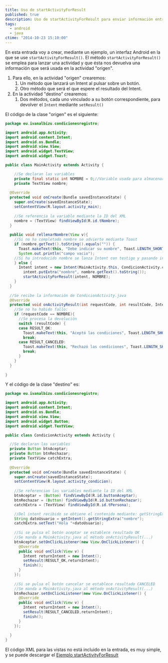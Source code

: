 ```yaml
---
title: Uso de startActivityForResult
published: true
description: Uso de startActivityForResult para enviar información entre Activities en Android
tags:
  - android
  - java
ctime: "2014-10-23 15:10:00"
---
```


En esta entrada voy a crear, mediante un ejemplo, un interfaz Android en la que se use <code>startActivityForResult()</code>. El método <code>startActivityForResult()</code> se emplea para lanzar una actividad y que ésta nos devuelva una información que será usada en la actividad "origen".

<ol class="list-bullets">
    <li>Para ello, en la actividad "origen" crearemos:
        <ol class="list-bullets">
            <li>Un método que lanzará un Intent al pulsar sobre un botón.</li>
            <li>Otro método que será el que espere el resultado del Intent.</li>
      </ol>
    </li>
    <li>En la actividad "destino" crearemos:
        <ol class="list-bullets">
            <li>Dos métodos, cada uno vinculado a su botón correspondiente, para devolver el <code>Intent</code> mediante <code>setResult()</code></li>
        </ol>
    </li>
</ol>

El código de la clase "origen" es el siguiente:

```java
package eu.ivanalbizu.condicionesregistro;

import android.app.Activity;
import android.content.Intent;
import android.os.Bundle;
import android.view.View;
import android.widget.TextView;
import android.widget.Toast;

public class MainActivity extends Activity {

	//Se declaran las variables
	private final static int NOMBRE = 0;//Variable usada para almacenar el "testigo"
	private TextView nombre;
	
  @Override
  protected void onCreate(Bundle savedInstanceState) {
    super.onCreate(savedInstanceState);
    setContentView(R.layout.activity_main);
    
    //Se referencia la variable mediante la ID del XML
    nombre = (TextView) findViewById(R.id.tNombre);
  }
    
  public void rellenarNombre(View v){
    //Si no ha completado nombre se advierte mediante Toast
    if (nombre.getText().toString().equals("")) {
      Toast.makeText(this, "Debe indicar su nombre", Toast.LENGTH_SHORT).show();
      System.out.println("campo vacio");
    //Si ha introducido nombre se lanza Intent con testigo y pasando información extra
    } else {
      Intent intent = new Intent(MainActivity.this, CondicionActivity.class);
        intent.putExtra("nombre", nombre.getText().toString());
        startActivityForResult(intent, NOMBRE);	
    }
  }
    
  //Se recibe la información de CondicionActivity.java
  @Override
  protected void onActivityResult(int requestCode, int resultCode, Intent data) {
    //Se no ha habido fallo:
    if (requestCode == NOMBRE){
      //Se procesa la devolución
      switch (resultCode) {
      case RESULT_OK:
        Toast.makeText(this, "Aceptó las condiciones", Toast.LENGTH_SHORT).show();
        break;
      case RESULT_CANCELED:
        Toast.makeText(this, "Rechazó las condiciones", Toast.LENGTH_SHORT).show();
        break;
      }
    }
  }
    
}
```

Y el código de la clase "destino" es:

```java
package eu.ivanalbizu.condicionesregistro;

import android.app.Activity;
import android.content.Intent;
import android.os.Bundle;
import android.view.View;
import android.widget.Button;
import android.widget.TextView;

public class CondicionActivity extends Activity {

  //Se declaran las variables
  private Button btnAceptar;
  private Button btnRechazar;
  private TextView catchExtra;
  
  @Override
  protected void onCreate(Bundle savedInstanceState) {
    super.onCreate(savedInstanceState);
    setContentView(R.layout.activity_condicion);
    
    //Se referencian las variables mediante la ID del XML
    btnAceptar = (Button) findViewById(R.id.buttonAceptar);
    btnRechazar = (Button) findViewById(R.id.buttonRechazar);
    catchExtra = (TextView) findViewById(R.id.tPersona);

    //Del intent recibido se obtiene el contenido mediante: getStringExtra("nombre")
    String datoUsuario = getIntent().getStringExtra("nombre");
    catchExtra.setText("Hola "+datoUsuario);
    
    //Si se pulsa el botón aceptar se establece resultado OK
    //Se manda a MainActivity.java al método onActivityResult(...)
    btnAceptar.setOnClickListener(new View.OnClickListener() {
      @Override
      public void onClick(View v) {
        Intent returnIntent = new Intent();
        setResult(RESULT_OK,returnIntent);
        finish();
      }
    });
    
    //Si se pulsa el botón cancelar se establece resultado CANCELED
    //Se manda a MainActivity.java al método onActivityResult(...)
    btnRechazar.setOnClickListener(new View.OnClickListener() {
      @Override
      public void onClick(View v) {
        Intent returnIntent = new Intent();
        setResult(RESULT_CANCELED,returnIntent);
        finish();
      }
    });
    
  }
}
```

El código XML para las vistas no está incluido en la entrada, es muy simple, y se puede descargar el <a href="https://db.tt/z9PuhFkh" target="_blank">Ejemplo startActivityForResult</a>